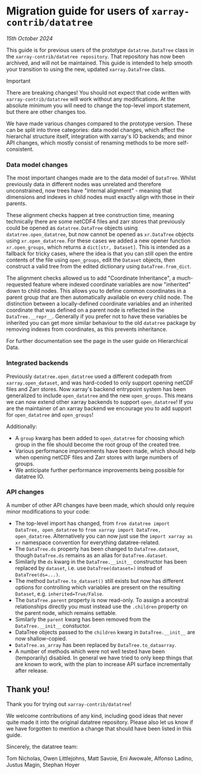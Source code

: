 # Migration guide for users of `xarray-contrib/datatree`

_15th October 2024_

This guide is for previous users of the prototype `datatree.DataTree` class in the `xarray-contrib/datatree repository`. That repository has now been archived, and will not be maintained. This guide is intended to help smooth your transition to using the new, updated `xarray.DataTree` class.

> [!IMPORTANT]
> There are breaking changes! You should not expect that code written with `xarray-contrib/datatree` will work without any modifications.  At the absolute minimum you will need to change the top-level import statement, but there are other changes too.

We have made various changes compared to the prototype version. These can be split into three categories: data model changes, which affect the hierarchal structure itself, integration with xarray's IO backends; and minor API changes, which mostly consist of renaming methods to be more self-consistent.

### Data model changes

The most important changes made are to the data model of `DataTree`. Whilst previously data in different nodes was unrelated and therefore unconstrained, now trees have "internal alignment" - meaning that dimensions and indexes in child nodes must exactly align with those in their parents.

These alignment checks happen at tree construction time, meaning technically there are some netCDF4 files and zarr stores that previously could be opened as `datatree.DataTree` objects using `datatree.open_datatree`, but now cannot be opened as `xr.DataTree` objects using `xr.open_datatree`. For these cases we added a new opener function `xr.open_groups`, which returns a `dict[str, Dataset]`. This is intended as a fallback for tricky cases, where the idea is that you can still open the entire contents of the file using `open_groups`, edit the `Dataset` objects, then construct a valid tree from the edited dictionary using `DataTree.from_dict`.

The alignment checks allowed us to add "Coordinate Inheritance", a much-requested feature where indexed coordinate variables are now "inherited" down to child nodes. This allows you to define common coordinates in a parent group that are then automatically available on every child node. The distinction between a locally-defined coordinate variables and an inherited coordinate that was defined on a parent node is reflected in the `DataTree.__repr__`. Generally if you prefer not to have these variables be inherited you can get more similar behaviour to the old `datatree` package by removing indexes from coordinates, as this prevents inheritance.

For further documentation see the page in the user guide on Hierarchical Data.

### Integrated backends

Previously `datatree.open_datatree` used a different codepath from `xarray.open_dataset`, and was hard-coded to only support opening netCDF files and Zarr stores.
Now xarray's backend entrypoint system has been generalized to include `open_datatree` and the new `open_groups`.
This means we can now extend other xarray backends to support `open_datatree`! If you are the maintainer of an xarray backend we encourage you to add support for `open_datatree` and `open_groups`!

Additionally:
- A `group` kwarg has been added to `open_datatree` for choosing which group in the file should become the root group of the created tree.
- Various performance improvements have been made, which should help when opening netCDF files and Zarr stores with large numbers of groups.
- We anticipate further performance improvements being possible for datatree IO.

### API changes

A number of other API changes have been made, which should only require minor modifications to your code:
- The top-level import has changed, from `from datatree import DataTree, open_datatree` to `from xarray import DataTree, open_datatree`. Alternatively you can now just use the `import xarray as xr` namespace convention for everything datatree-related.
- The `DataTree.ds` property has been changed to `DataTree.dataset`, though `DataTree.ds` remains as an alias for `DataTree.dataset`.
- Similarly the `ds` kwarg in the `DataTree.__init__` constructor has been replaced by `dataset`, i.e. use `DataTree(dataset=)` instead of `DataTree(ds=...)`.
- The method `DataTree.to_dataset()` still exists but now has different options for controlling which variables are present on the resulting `Dataset`, e.g. `inherited=True/False`.
- The `DataTree.parent` property is now read-only. To assign a ancestral relationships directly you must instead use the `.children` property on the parent node, which remains settable.
- Similarly the `parent` kwarg has been removed from the `DataTree.__init__` constuctor.
- DataTree objects passed to the `children` kwarg in `DataTree.__init__` are now shallow-copied.
- `DataTree.as_array` has been replaced by `DataTree.to_dataarray`.
- A number of methods which were not well tested have been (temporarily) disabled. In general we have tried to only keep things that are known to work, with the plan to increase API surface incrementally after release.

## Thank you!

Thank you for trying out `xarray-contrib/datatree`!

We welcome contributions of any kind, including good ideas that never quite made it into the original datatree repository. Please also let us know if we have forgotten to mention a change that should have been listed in this guide.

Sincerely, the datatree team:

Tom Nicholas,
Owen Littlejohns,
Matt Savoie,
Eni Awowale,
Alfonso Ladino,
Justus Magin,
Stephan Hoyer

